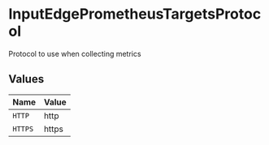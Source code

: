 # InputEdgePrometheusTargetsProtocol

Protocol to use when collecting metrics


## Values

| Name    | Value   |
| ------- | ------- |
| `HTTP`  | http    |
| `HTTPS` | https   |